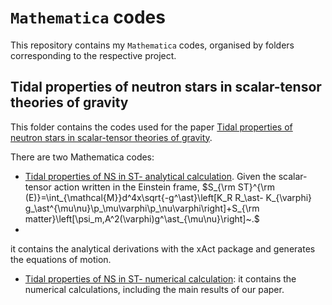 # `Mathematica` codes
This repository contains my `Mathematica` codes, organised by folders corresponding to the respective project.

## Tidal properties of neutron stars in scalar-tensor theories of gravity
This folder contains the codes used for the paper [Tidal properties of neutron stars in scalar-tensor theories of gravity](https://inspirehep.net/literature/2690202).

There are two Mathematica codes:
- [Tidal properties of NS in ST- analytical calculation](Tidal%20properties%20of%20neutron%20stars%20in%20scalar-tensor%20theories%20of%20gravity/Tidal%20properties%20of%20NS%20in%20ST-%20analytical%20calculation.nb). Given the scalar-tensor action written in the Einstein frame, $S_{\rm ST}^{\rm (E)}=\int_{\mathcal{M}}d^4x\sqrt{-g^\ast}\left[K_R R_\ast- K_{\varphi} g_\ast^{\mu\nu}\p_\mu\varphi\p_\nu\varphi\right]+S_{\rm matter}\left[\psi_m,A^2(\varphi)g^\ast_{\mu\nu}\right]~.$
- 
it contains the analytical derivations with the xAct package and generates the equations of motion.
- [Tidal properties of NS in ST- numerical calculation](Tidal%20properties%20of%20neutron%20stars%20in%20scalar-tensor%20theories%20of%20gravity/Tidal%20properties%20of%20NS%20in%20ST-%20numerical%20calculation%20.nb): it contains the numerical calculations, including the main results of our paper.


